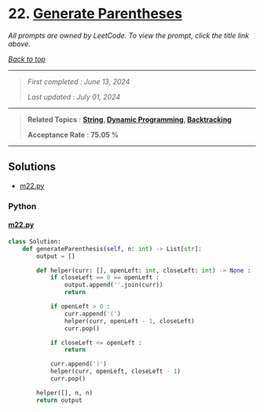 # 22. [Generate Parentheses](<https://leetcode.com/problems/generate-parentheses>)

*All prompts are owned by LeetCode. To view the prompt, click the title link above.*

*[Back to top](<../README.md>)*

------

> *First completed : June 13, 2024*
>
> *Last updated : July 01, 2024*

------

> **Related Topics** : **[String](<by_topic/String.md>), [Dynamic Programming](<by_topic/Dynamic Programming.md>), [Backtracking](<by_topic/Backtracking.md>)**
>
> **Acceptance Rate** : **75.05 %**

------

## Solutions

- [m22.py](<../my-submissions/m22.py>)
### Python
#### [m22.py](<../my-submissions/m22.py>)
```Python
class Solution:
    def generateParenthesis(self, n: int) -> List[str]:
        output = []

        def helper(curr: [], openLeft: int, closeLeft: int) -> None :
            if closeLeft == 0 == openLeft :
                output.append(''.join(curr))
                return

            if openLeft > 0 :
                curr.append('(')
                helper(curr, openLeft - 1, closeLeft)
                curr.pop()

            if closeLeft <= openLeft :
                return

            curr.append(')')
            helper(curr, openLeft, closeLeft - 1)
            curr.pop()

        helper([], n, n)
        return output
```

